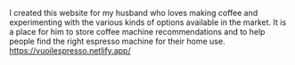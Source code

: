 I created this website for my husband who loves making coffee and experimenting with the various kinds of options available in the market.
It is a place for him to store coffee machine recommendations and to help people find the right espresso machine for their home use.
https://vuoilespresso.netlify.app/
